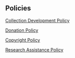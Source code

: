 ## Policies

[Collection Development Policy](CDP.txt)

[Donation Policy](Donations.txt)

[Copyright Policy](Copyright.txt)

[Research Assistance Policy](RAP.txt)
